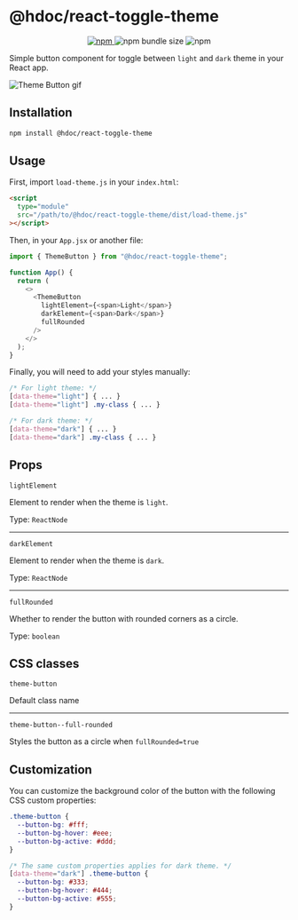 # @hdoc/react-toggle-theme

<p align="center">
  <a href="https://www.npmjs.com/package/@hdoc/react-toggle-theme">
    <img alt="npm" src="https://img.shields.io/npm/v/%40hdoc%2Freact-toggle-theme">
  </a>
  <img alt="npm bundle size" src="https://img.shields.io/bundlephobia/minzip/%40hdoc%2Freact-toggle-theme">
  <img alt="npm" src="https://img.shields.io/npm/dm/%40hdoc%2Freact-toggle-theme">
</p>

Simple button component for toggle between `light` and `dark` theme in your React app.

![Theme Button gif](https://github.com/Hdoc1509/react-components/assets/72316111/53cf9717-472c-41f5-95df-260d3dda009a)

## Installation

```bash
npm install @hdoc/react-toggle-theme
```

## Usage

First, import `load-theme.js` in your `index.html`:

```html
<script
  type="module"
  src="/path/to/@hdoc/react-toggle-theme/dist/load-theme.js"
></script>
```

Then, in your `App.jsx` or another file:

```js
import { ThemeButton } from "@hdoc/react-toggle-theme";

function App() {
  return (
    <>
      <ThemeButton
        lightElement={<span>Light</span>}
        darkElement={<span>Dark</span>}
        fullRounded
      />
    </>
  );
}
```

Finally, you will need to add your styles manually:

```css
/* For light theme: */
[data-theme="light"] { ... }
[data-theme="light"] .my-class { ... }

/* For dark theme: */
[data-theme="dark"] { ... }
[data-theme="dark"] .my-class { ... }
```

## Props

`lightElement`

Element to render when the theme is `light`.

Type: `ReactNode`

---

`darkElement`

Element to render when the theme is `dark`.

Type: `ReactNode`

---

`fullRounded`

Whether to render the button with rounded corners as a circle.

Type: `boolean`

## CSS classes

`theme-button`

Default class name

---

`theme-button--full-rounded`

Styles the button as a circle when `fullRounded=true`

## Customization

You can customize the background color of the button with the following CSS custom properties:

```css
.theme-button {
  --button-bg: #fff;
  --button-bg-hover: #eee;
  --button-bg-active: #ddd;
}

/* The same custom properties applies for dark theme. */
[data-theme="dark"] .theme-button {
  --button-bg: #333;
  --button-bg-hover: #444;
  --button-bg-active: #555;
}
```
